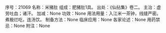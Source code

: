 序号：21069
名称：米猪肚
组成：肥猪肚1具。
出处：《仙拈集》卷二。
主治：虚劳吐血；诸汗。
加减：None
功效：None
用法用量：入江米一茶钟，线缝严密。煮极烂吃，连汤饮。
制备方法：None
临床应用：None
各家论述：None
用药禁忌：None
附注：None
